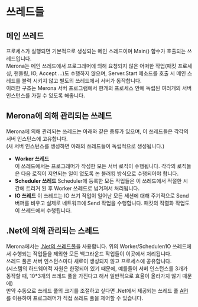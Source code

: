 쓰레드들
====

메인 쓰레드
----
프로세스가 실행되면 기본적으로 생성되는 메인 스레드이며 Main() 함수가 호출되는 쓰레드입니다.<br>
Merona는 메인 쓰레드에서 프로그래머에 의해 요청되지 않은 어떠한 작업(패킷 프로세싱, 핸들링, IO, Accept ...)도 수행하지 않으며, Server.Start 메소드를 호출 시 메인 스레드를 블럭 시키지 않고 별도의 쓰레드에서 서버가 동작합니다.<br>
이러한 구조는 Merona 서버 프로그램에서 한개의 프로세스 안에 독립된 여러개의 서버 인스턴스를 가질 수 있도록 해줍니다.

Merona에 의해 관리되는 쓰레드
----
Merona에 의해 관리되는 쓰레드는 아래와 같은 종류가 있으며, 이 쓰레드들은 각각의 서버 인스턴스에 고유합니다.<br>
(새 서버 인스턴스를 생성하면 아래의 쓰레드들이 독립적으로 생성됩니다.)
* __Worker 쓰레드__<br>
  이 쓰레드에서는 프로그래머가 작성한 모든 서버 로직이 수행됩니다. 각각의 로직들은 다음 로직이 지연되는 일이 없도록 논 블러킹 방식으로 수행되어야 합니다.
* __Scheduler 쓰레드__
  Scheduler에 등록한 모든 작업들은 이 쓰레드에서 적절한 시간에 트리거 된 후 Worker 쓰레드로 넘겨져서 처리됩니다.
* __IO 쓰레드__
  이 쓰레드는 IO 쓰기 작업이 일어난 모든 세션에 대해 주기적으로 Send 버퍼를 비우고 실제로 네트워크에 Send 작업을 수행합니다. 패킷의 직렬화 작업도 이 쓰레드에서 수행됩니다.

.Net에 의해 관리되는 스레드
----
Merona에서는 [.Net의 쓰레드풀](https://msdn.microsoft.com/ko-kr/library/0ka9477y(v=VS.110).aspx)을 사용합니다. 위의 Worker/Scheduler/IO 쓰레드에서 수행되는 작업들을 제외한 모든 백그라운드 작업들이 이곳에서 처리됩니다.<br>
쓰레드 풀은 서버 인스턴스마다 새로이 생성되지 않고 프로세스에 공유합니다.<br>
(시스템의 하드웨어적 자원은 한정되어 있기 때문에, 예를들어 서버 인스턴스를 3개가 동작할 때, 10*3개의 쓰레드 풀을 가진다고 해서 일반적으로 효율이 올라가지 않기 때문에)
<br>
만약 수동으로 쓰레드 풀의 크기를 조절하고 싶다면 .Net에서 제공되는 쓰레드 풀 [API](https://msdn.microsoft.com/ko-kr/library/system.threading.threadpool.setmaxthreads(v=vs.110).aspx)를 이용하여 프로그래머가 직접 쓰레드 풀을 제어할 수 있습니다.
